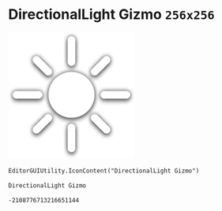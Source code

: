 # DirectionalLight Gizmo `256x256`
<img src="/img/DirectionalLight%20Gizmo.png" width=256 height=256>

``` CSharp
EditorGUIUtility.IconContent("DirectionalLight Gizmo")
```
```
DirectionalLight Gizmo
```
```
-2108776713216651144
```

